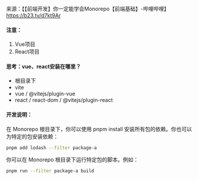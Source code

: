 <!--
 * @Author: wangpan pan.wang@ushow.media
 * @Date: 2024-12-09 15:41:24
 * @LastEditors: wangpan pan.wang@ushow.media
 * @LastEditTime: 2025-03-17 10:42:16
 * @FilePath: /code-demo/工程化/Monorepo/pnpm-monorepo-demo/Readme.md
 * @Description: 这是默认设置,请设置`customMade`, 打开koroFileHeader查看配置 进行设置: https://github.com/OBKoro1/koro1FileHeader/wiki/%E9%85%8D%E7%BD%AE
-->
来源：【【前端开发】你一定能学会Monorepo【前端基础】-哔哩哔哩】 https://b23.tv/d7kt9Ar

#### 注意：
1. Vue项目
2. React项目

#### 思考：vue、react安装在哪里？
- 根目录下
- vite
- vue / @vitejs/plugin-vue
- react / react-dom / @vitejs/plugin-react

#### 开发说明：
在 Monorepo 根目录下，你可以使用 pnpm install 安装所有包的依赖。你也可以为特定的包安装依赖：
```zsh
pnpm add lodash --filter package-a
```
你可以在 Monorepo 根目录下运行特定包的脚本。例如：
```zsh
pnpm run --filter package-a build
```